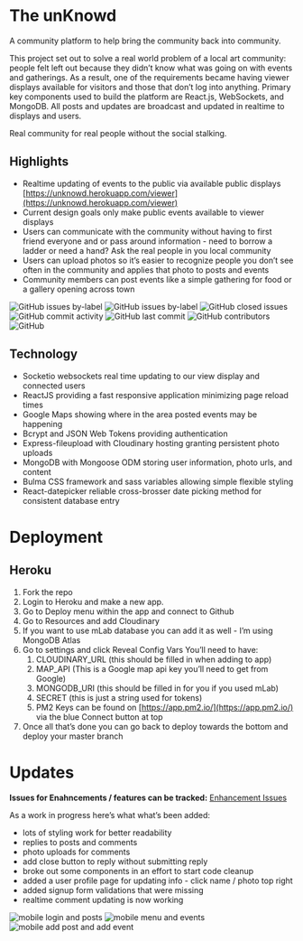 # The unKnowd

A community platform to help bring the community back into community.

This project set out to solve a real world problem of a local art community: people felt left out because they didn’t know what was going on with events and gatherings. As a result, one of the requirements became having viewer displays available for visitors and those that don’t log into anything. Primary key components used to build the platform are React.js, WebSockets, and MongoDB. All posts and updates are broadcast and updated in realtime to displays and users.

Real community for real people without the social stalking.

## Highlights

- Realtime updating of events to the public via available public displays [https://unknowd.herokuapp.com/viewer](https://unknowd.herokuapp.com/viewer)
- Current design goals only make public events available to viewer displays
- Users can communicate with the community without having to first friend everyone and or pass around information - need to borrow a ladder or need a hand? Ask the real people in you local community
- Users can upload photos so it’s easier to recognize people you don’t see often in the community and applies that photo to posts and events
- Community members can post events like a simple gathering for food or a gallery opening across town

![GitHub issues by-label](https://img.shields.io/github/issues-raw/echo-dave/unKnowd/bug) ![GitHub issues by-label](https://img.shields.io/github/issues-raw/echo-dave/unKnowd/enhancement?color=green) ![GitHub closed issues](https://img.shields.io/github/issues-closed-raw/echo-dave/unKowd) ![GitHub commit activity](https://img.shields.io/github/commit-activity/m/echo-dave/unKnowd) ![GitHub last commit](https://img.shields.io/github/last-commit/echo-dave/unKnowd) ![GitHub contributors](https://img.shields.io/github/contributors/echo-dave/unKowd) ![GitHub](https://img.shields.io/github/license/echo-dave/unKnowd)

## Technology

- Socketio websockets real time updating to our view display and connected users
- ReactJS providing a fast responsive application minimizing page reload times
- Google Maps showing where in the area posted events may be happening
- Bcrypt and JSON Web Tokens providing authentication
- Express-fileupload with Cloudinary hosting granting persistent photo uploads
- MongoDB with Mongoose ODM storing user information, photo urls, and content
- Bulma CSS framework and sass variables allowing simple flexible styling
- React-datepicker reliable cross-brosser date picking method for consistent database entry

# Deployment

## Heroku

1. Fork the repo
2. Login to Heroku and make a new app.
3. Go to Deploy menu within the app and connect to Github
4. Go to Resources and add Cloudinary
5. If you want to use mLab database you can add it as well - I’m using MongoDB Atlas
6. Go to settings and click Reveal Config Vars
   You’ll need to have:
   1. CLOUDINARY_URL (this should be filled in when adding to app)
   2. MAP_API (This is a Google map api key you’ll need to get from Google)
   3. MONGODB_URI (this should be filled in for you if you used mLab)
   4. SECRET (this is just a string used for tokens)
   5. PM2 Keys can be found on [https://app.pm2.io/](https://app.pm2.io/) via the blue Connect button at top
7. Once all that’s done you can go back to deploy towards the bottom and deploy your master branch

# Updates

**Issues for Enahncements / features can be tracked:** [Enhancement Issues](https://github.com/echo-dave/unKnowd/issues?utf8=✓&q=is%3Aissue+is%3Aopen+label%3Aenhancement)

As a work in progress here’s what what’s been added:

- lots of styling work for better readability
- replies to posts and comments
- photo uploads for comments
- add close button to reply without submitting reply
- broke out some components in an effort to start code cleanup
- added a user profile page for updating info - click name / photo top right
- added signup form validations that were missing
- realtime comment updating is now working

![mobile login and posts](readmeImages/loginMobile_posts.jpg)
![mobile menu and events](readmeImages/mobileMenu_events.jpg)
![mobile add post and add event](readmeImages/addPostMobile_addEvent.jpg)
